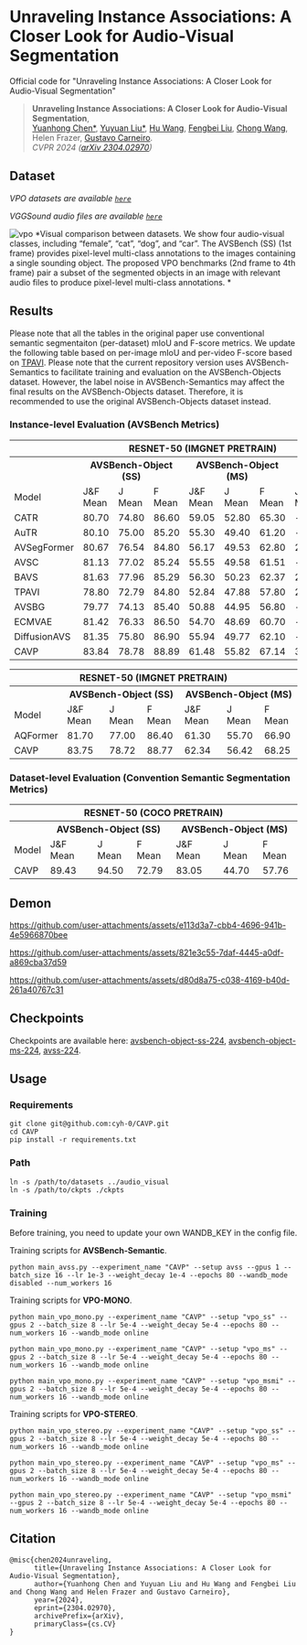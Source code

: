 # Unraveling Instance Associations: A Closer Look for Audio-Visual Segmentation
Official code for "Unraveling Instance Associations: A Closer Look for Audio-Visual Segmentation"

> **Unraveling Instance Associations: A Closer Look for Audio-Visual Segmentation**,<br />
> [Yuanhong Chen*](https://scholar.google.com/citations?user=PiWKAx0AAAAJ&hl=en&oi=ao), [Yuyuan Liu*](https://scholar.google.com/citations?user=SibDXFQAAAAJ&hl=zh-CN), [Hu Wang](https://huwang01.github.io/), [Fengbei Liu](https://fbladl.github.io/), [Chong Wang](https://scholar.google.com/citations?user=IWcTej4AAAAJ&hl=en&oi=ao), Helen Frazer, [Gustavo Carneiro](https://www.surrey.ac.uk/people/gustavo-carneiro).            
> *CVPR 2024 ([arXiv 2304.02970](https://arxiv.org/abs/2304.02970))*

<!-- This work presents VPO and CAVP -->
## Dataset
*VPO datasets are available [`here`](https://drive.google.com/file/d/12jq7-Ke09ZPoUI1od44q97DNLrThoHc3/view?usp=sharing)*

*VGGSound audio files are available [`here`](https://drive.google.com/file/d/1-OB3E9qbanfvZGbxvmRL05hsxwD0YOPq/view?usp=sharing)*

![vpo](./figs/avs_vpo_dataset.png)
*Visual comparison between datasets. We show four audio-visual classes, including “female”, “cat”, “dog”, and “car”. The AVSBench (SS) (1st frame) provides pixel-level multi-class annotations to the images containing a single sounding object.  The proposed VPO benchmarks (2nd frame to 4th frame) pair a subset of the segmented objects in an image with relevant audio files to produce pixel-level multi-class annotations.
*

## Results

Please note that all the tables in the original paper use conventional semantic segmentaiton (per-dataset) mIoU and F-score metrics. We update the following table based on per-image mIoU and per-video F-score based on [TPAVI](https://github.com/OpenNLPLab/AVSBench). Please note that the current repository version uses AVSBench-Semantics to facilitate training and evaluation on the AVSBench-Objects dataset. However, the label noise in AVSBench-Semantics may affect the final results on the AVSBench-Objects dataset. Therefore, it is recommended to use the original AVSBench-Objects dataset instead.

<!-- <tr>
<th></th>
<th colspan="3" style="text-align:center;">AVSBench-Object (SS)</th>
<th colspan="3" style="text-align:center;">AVSBench-Object (MS)</th>
<th colspan="3" style="text-align:center;">AVSBench-Semantics</th>
</tr> -->

### Instance-level Evaluation (AVSBench Metrics)
<table>
  <tr>
      <th colspan="10" style="text-align:center;">RESNET-50 (IMGNET PRETRAIN)</th>
  </tr>
  <tr>
    <th></th>
    <th colspan="3" style="text-align:center;">AVSBench-Object (SS)</th>
    <th colspan="3" style="text-align:center;">AVSBench-Object (MS)</th>
    <th colspan="3" style="text-align:center;">AVSBench-Semantics</th>
  </tr>
    <tr>
        <td>Model</td>
        <td>J&amp;F Mean</td>
        <td>J Mean</td>
        <td>F Mean</td>
        <td>J&amp;F Mean</td>
        <td>J Mean</td>
        <td>F Mean</td>
        <td>J&amp;F Mean</td>
        <td>J Mean</td>
        <td>F Mean</td>
    </tr>
    <tr>
        <td>CATR</td>
        <td>80.70</td>
        <td>74.80</td>
        <td>86.60</td>
        <td>59.05</td>
        <td>52.80</td>
        <td>65.30</td>
        <td>-</td>
        <td>-</td>
        <td>-</td>
    </tr>
    <tr>
        <td>AuTR</td>
        <td>80.10</td>
        <td>75.00</td>
        <td>85.20</td>
        <td>55.30</td>
        <td>49.40</td>
        <td>61.20</td>
        <td>-</td>
        <td>-</td>
        <td>-</td>
    </tr>
    <tr>
        <td>AVSegFormer</td>
        <td>80.67</td>
        <td>76.54</td>
        <td>84.80</td>
        <td>56.17</td>
        <td>49.53</td>
        <td>62.80</td>
        <td>27.12</td>
        <td>24.93</td>
        <td>29.30</td>
    </tr>
    <tr>
        <td>AVSC</td>
        <td>81.13</td>
        <td>77.02</td>
        <td>85.24</td>
        <td>55.55</td>
        <td>49.58</td>
        <td>61.51</td>
        <td>-</td>
        <td>-</td>
        <td>-</td>
    </tr>
    <tr>
        <td>BAVS</td>
        <td>81.63</td>
        <td>77.96</td>
        <td>85.29</td>
        <td>56.30</td>
        <td>50.23</td>
        <td>62.37</td>
        <td>27.16</td>
        <td>24.68</td>
        <td>29.63</td>
    </tr>
    <tr>
        <td>TPAVI</td>
        <td>78.80</td>
        <td>72.79</td>
        <td>84.80</td>
        <td>52.84</td>
        <td>47.88</td>
        <td>57.80</td>
        <td>22.69</td>
        <td>20.18</td>
        <td>25.20</td>
    </tr>
    <tr>
        <td>AVSBG</td>
        <td>79.77</td>
        <td>74.13</td>
        <td>85.40</td>
        <td>50.88</td>
        <td>44.95</td>
        <td>56.80</td>
        <td>-</td>
        <td>-</td>
        <td>-</td>
    </tr>
    <tr>
        <td>ECMVAE</td>
        <td>81.42</td>
        <td>76.33</td>
        <td>86.50</td>
        <td>54.70</td>
        <td>48.69</td>
        <td>60.70</td>
        <td>-</td>
        <td>-</td>
        <td>-</td>
    </tr>
    <tr>
        <td>DiffusionAVS</td>
        <td>81.35</td>
        <td>75.80</td>
        <td>86.90</td>
        <td>55.94</td>
        <td>49.77</td>
        <td>62.10</td>
        <td>-</td>
        <td>-</td>
        <td>-</td>
    </tr>
    <tr>
        <td>CAVP</td>
        <td>83.84</td>
        <td>78.78</td>
        <td>88.89</td>
        <td>61.48</td>
        <td>55.82</td>
        <td>67.14</td>
        <td>32.83</td>
        <td>30.37</td>
        <td>35.29</td>
    </tr>
</table>

<table>
  <tr>
      <th colspan="7" style="text-align:center;">RESNET-50 (IMGNET PRETRAIN)</th>
  </tr>
  <tr>
    <th></th>
    <th colspan="3" style="text-align:center;">AVSBench-Object (SS)</th>
    <th colspan="3" style="text-align:center;">AVSBench-Object (MS)</th>
  </tr>
    <tr>
        <td>Model</td>
        <td>J&amp;F Mean</td>
        <td>J Mean</td>
        <td>F Mean</td>
        <td>J&amp;F Mean</td>
        <td>J Mean</td>
        <td>F Mean</td>
    </tr>
    <tr>
        <td>AQFormer</td>
        <td>81.70</td>
        <td>77.00</td>
        <td>86.40</td>
        <td>61.30</td>
        <td>55.70</td>
        <td>66.90</td>
    </tr>
        <tr>
        <td>CAVP</td>
        <td>83.75</td>
        <td>78.72</td>
        <td>88.77</td>
        <td>62.34</td>
        <td>56.42</td>
        <td>68.25</td>
    </tr>    
</table>


### Dataset-level Evaluation (Convention Semantic Segmentation Metrics)
<table>
  <tr>
      <th colspan="7" style="text-align:center;">RESNET-50 (COCO PRETRAIN)</th>
  </tr>
  <tr>
    <th></th>
    <th colspan="3" style="text-align:center;">AVSBench-Object (SS)</th>
    <th colspan="3" style="text-align:center;">AVSBench-Object (MS)</th>
  </tr>
    <tr>
        <td>Model</td>
        <td>J&amp;F Mean</td>
        <td>J Mean</td>
        <td>F Mean</td>
        <td>J&amp;F Mean</td>
        <td>J Mean</td>
        <td>F Mean</td>
    </tr>
    <tr>
        <td>CAVP</td>
        <td>89.43</td>
        <td>94.50</td>
        <td>72.79</td>
        <td>83.05</td>
        <td>44.70</td>
        <td>57.76</td>
    </tr>    
</table>



## Demon

https://github.com/user-attachments/assets/e113d3a7-cbb4-4696-941b-4e5966870bee

https://github.com/user-attachments/assets/821e3c55-7daf-4445-a0df-a869cba37d59

https://github.com/user-attachments/assets/d80d8a75-c038-4169-b40d-261a40767c31


## Checkpoints
Checkpoints are available here:
[avsbench-object-ss-224](https://drive.google.com/file/d/1JDC8jDj4iQT5qeJ_8Xt4zP3oWS-q5Hel/view?usp=drive_link), 
[avsbench-object-ms-224](https://drive.google.com/file/d/1SSMTRDjgkaIgYx8ETpk3sE1dcUe1O5js/view?usp=drive_link), 
[avss-224](https://drive.google.com/file/d/1DwVw_NtDv23QacpNvKlabWSnnPy25xfr/view?usp=drive_link).


## Usage
### Requirements
```
git clone git@github.com:cyh-0/CAVP.git
cd CAVP
pip install -r requirements.txt
```
### Path
```
ln -s /path/to/datasets ../audio_visual
ln -s /path/to/ckpts ./ckpts
```

### Training
Before training, you need to update your own WANDB_KEY in the config file.


Training scripts for **AVSBench-Semantic**. 
```
python main_avss.py --experiment_name "CAVP" --setup avss --gpus 1 --batch_size 16 --lr 1e-3 --weight_decay 1e-4 --epochs 80 --wandb_mode disabled --num_workers 16
```

Training scripts for **VPO-MONO**. 
```
python main_vpo_mono.py --experiment_name "CAVP" --setup "vpo_ss" --gpus 2 --batch_size 8 --lr 5e-4 --weight_decay 5e-4 --epochs 80 --num_workers 16 --wandb_mode online

python main_vpo_mono.py --experiment_name "CAVP" --setup "vpo_ms" --gpus 2 --batch_size 8 --lr 5e-4 --weight_decay 5e-4 --epochs 80 --num_workers 16 --wandb_mode online

python main_vpo_mono.py --experiment_name "CAVP" --setup "vpo_msmi" --gpus 2 --batch_size 8 --lr 5e-4 --weight_decay 5e-4 --epochs 80 --num_workers 16 --wandb_mode online
```

Training scripts for **VPO-STEREO**. 
```
python main_vpo_stereo.py --experiment_name "CAVP" --setup "vpo_ss" --gpus 2 --batch_size 8 --lr 5e-4 --weight_decay 5e-4 --epochs 80 --num_workers 16 --wandb_mode online

python main_vpo_stereo.py --experiment_name "CAVP" --setup "vpo_ms" --gpus 2 --batch_size 8 --lr 5e-4 --weight_decay 5e-4 --epochs 80 --num_workers 16 --wandb_mode online

python main_vpo_stereo.py --experiment_name "CAVP" --setup "vpo_msmi" --gpus 2 --batch_size 8 --lr 5e-4 --weight_decay 5e-4 --epochs 80 --num_workers 16 --wandb_mode online
```




## Citation
```
@misc{chen2024unraveling,
      title={Unraveling Instance Associations: A Closer Look for Audio-Visual Segmentation}, 
      author={Yuanhong Chen and Yuyuan Liu and Hu Wang and Fengbei Liu and Chong Wang and Helen Frazer and Gustavo Carneiro},
      year={2024},
      eprint={2304.02970},
      archivePrefix={arXiv},
      primaryClass={cs.CV}
}
```
